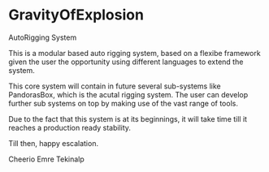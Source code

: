 GravityOfExplosion
===========

AutoRigging System

This is a modular based auto rigging system, based on a flexibe framework 
given the user the opportunity using different languages to extend the system.

This core system will contain in future several sub-systems like PandorasBox,
which is the acutal rigging system. The user can develop further sub systems
on top by making use of the vast range of tools.

Due to the fact that this system is at its beginnings, it will take time till
it reaches a production ready stability.

Till then, happy escalation.

Cheerio
Emre Tekinalp
